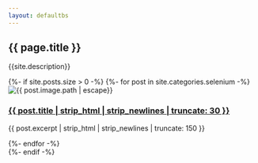 ```yaml
---
layout: defaultbs
---
```


<div class="breadcrumbs">
    <div class="container">
        <h2>{{ page.title }}</h2>
        <p>{{site.description}} </p>
    </div>
</div>

<section id="courses" class="courses">
    <div class="container">
        <div class="row">
            {%- if site.posts.size > 0 -%}
            {%- for post in site.categories.selenium -%}
            <div class="col-lg-4 col-md-6 d-flex align-items-stretch">
                <div class="course-item">
                    <img src="{{ post.image.path | escape}}" loading="lazy" class="img-fluid"
                        alt="{{ post.image.path | escape}}">
                    <div class="course-content">
                        <h3><a title="{{ post.title | escape}}"
                                href="{{ post.url | relative_url }}">{{ post.title | strip_html | strip_newlines | truncate: 30 }}</a>
                        </h3>
                        <p>{{ post.excerpt | strip_html | strip_newlines | truncate: 150 }} </p>
                    </div>
                </div>
            </div>
            {%- endfor -%}
        </div>
        {%- endif -%}
    </div>
</section>